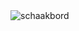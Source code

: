 
<img src="Schaakbord.xcf" alt="schaakbord" usemap="#html bestanden">

<map name="html bestanden">

  <area shape="rect" coords="51,681,131, 602" alt="toren" href="toren.htm">
 <area shape="rect" coords="131,681,209, 602" alt="paard" href="paard.htm">
 <area shape="rect" coords="209,681, 285, 602" alt="loper" href="loper.htm">
  <area shape="rect" coords="285,681,363,602" alt="koningin" href="koningin.htm">

</map>
